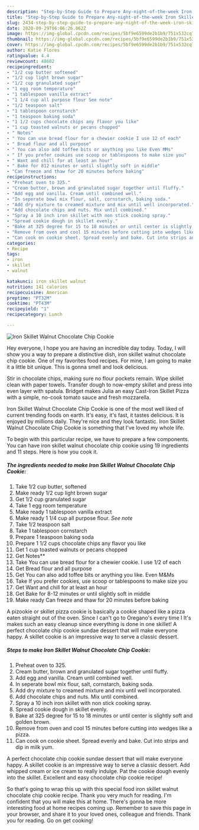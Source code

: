 ```yaml
---
description: "Step-by-Step Guide to Prepare Any-night-of-the-week Iron Skillet Walnut Chocolate Chip Cookie"
title: "Step-by-Step Guide to Prepare Any-night-of-the-week Iron Skillet Walnut Chocolate Chip Cookie"
slug: 2434-step-by-step-guide-to-prepare-any-night-of-the-week-iron-skillet-walnut-chocolate-chip-cookie
date: 2020-09-29T06:06:26.062Z
image: https://img-global.cpcdn.com/recipes/5bf9e6599de2b1b9/751x532cq70/iron-skillet-walnut-chocolate-chip-cookie-recipe-main-photo.jpg
thumbnail: https://img-global.cpcdn.com/recipes/5bf9e6599de2b1b9/751x532cq70/iron-skillet-walnut-chocolate-chip-cookie-recipe-main-photo.jpg
cover: https://img-global.cpcdn.com/recipes/5bf9e6599de2b1b9/751x532cq70/iron-skillet-walnut-chocolate-chip-cookie-recipe-main-photo.jpg
author: Katie Flores
ratingvalue: 4.4
reviewcount: 48602
recipeingredient:
- "1/2 cup butter softened"
- "1/2 cup light brown sugar"
- "1/2 cup granulated sugar"
- "1 egg room temperature"
- "1 tablespoon vanilla extract"
- "1 1/4 cup all purpose flour See note"
- "1/2 teaspoon salt"
- "1 tablespoon cornstarch"
- "1 teaspoon baking soda"
- "1 1/2 cups chocolate chips any flavor you like"
- "1 cup toasted walnuts or pecans chopped"
- " Notes"
- " You can use bread flour for a chewier cookie I use 12 of each"
- " Bread flour and all purpose"
- " You can also add toffee bits or anything you like Even MMs"
- " If you prefer cookies use scoop or tablespoons to make size you"
- " Want and chill for at least an hour"
- " Bake for 812 minutes or until slightly soft in middle"
- "Can freeze and thaw for 20 minutes before baking"
recipeinstructions:
- "Preheat oven to 325."
- "Cream butter, brown and granulated sugar together until fluffy."
- "Add egg and vanilla. Cream until combined well."
- "In seperate bowl mix flour, salt, cornstarch, baking soda."
- "Add dry mixture to creamed mixture and mix until well incorporated."
- "Add chocolate chips and nuts. Mix until combined."
- "Spray a 10 inch iron skillet with non stick cooking spray."
- "Spread cookie dough in skillet evenly."
- "Bake at 325 degree for 15 to 18 minutes or until center is slightly soft and golden brown."
- "Remove from oven and cool 15 minutes before cutting into wedges like a pizza."
- "Can cook on cookie sheet. Spread evenly and bake. Cut into strips and dip in milk yum."
categories:
- Recipe
tags:
- iron
- skillet
- walnut

katakunci: iron skillet walnut 
nutrition: 141 calories
recipecuisine: American
preptime: "PT32M"
cooktime: "PT43M"
recipeyield: "1"
recipecategory: Lunch

---
```



![Iron Skillet Walnut Chocolate Chip Cookie](https://img-global.cpcdn.com/recipes/5bf9e6599de2b1b9/751x532cq70/iron-skillet-walnut-chocolate-chip-cookie-recipe-main-photo.jpg)

Hey everyone, I hope you are having an incredible day today. Today, I will show you a way to prepare a distinctive dish, iron skillet walnut chocolate chip cookie. One of my favorites food recipes. For mine, I am going to make it a little bit unique. This is gonna smell and look delicious.

Stir in chocolate chips, making sure no flour pockets remain. Wipe skillet clean with paper towels. Transfer dough to now-empty skillet and press into even layer with spatula. Bridget makes Julia an easy Cast-Iron Skillet Pizza with a simple, no-cook tomato sauce and fresh mozzarella.

Iron Skillet Walnut Chocolate Chip Cookie is one of the most well liked of current trending foods on earth. It's easy, it's fast, it tastes delicious. It is enjoyed by millions daily. They're nice and they look fantastic. Iron Skillet Walnut Chocolate Chip Cookie is something that I've loved my whole life.


To begin with this particular recipe, we have to prepare a few components. You can have iron skillet walnut chocolate chip cookie using 19 ingredients and 11 steps. Here is how you cook it.

<!--inarticleads1-->

##### The ingredients needed to make Iron Skillet Walnut Chocolate Chip Cookie:

1. Take 1/2 cup butter, softened
1. Make ready 1/2 cup light brown sugar
1. Get 1/2 cup granulated sugar
1. Take 1 egg room temperature
1. Make ready 1 tablespoon vanilla extract
1. Make ready 1 1/4 cup all purpose flour. *See note*
1. Take 1/2 teaspoon salt
1. Take 1 tablespoon cornstarch
1. Prepare 1 teaspoon baking soda
1. Prepare 1 1/2 cups chocolate chips any flavor you like
1. Get 1 cup toasted walnuts or pecans chopped
1. Get  Notes**
1. Take  You can use bread flour for a chewier cookie. I use 1/2 of each
1. Get  Bread flour and all purpose
1. Get  You can also add toffee bits or anything you like. Even M&amp;Ms
1. Take  If you prefer cookies, use scoop or tablespoons to make size you
1. Get  Want and chill for at least an hour
1. Get  Bake for 8-12 minutes or until slightly soft in middle
1. Make ready Can freeze and thaw for 20 minutes before baking


A pizookie or skillet pizza cookie is basically a cookie shaped like a pizza eaten straight out of the oven. Since I can&#39;t go to Oregano&#39;s every time I It&#39;s makes such an easy cleanup since everything is done in one skillet! A perfect chocolate chip cookie sundae dessert that will make everyone happy. A skillet cookie is an impressive way to serve a classic dessert. 

<!--inarticleads2-->

##### Steps to make Iron Skillet Walnut Chocolate Chip Cookie:

1. Preheat oven to 325.
1. Cream butter, brown and granulated sugar together until fluffy.
1. Add egg and vanilla. Cream until combined well.
1. In seperate bowl mix flour, salt, cornstarch, baking soda.
1. Add dry mixture to creamed mixture and mix until well incorporated.
1. Add chocolate chips and nuts. Mix until combined.
1. Spray a 10 inch iron skillet with non stick cooking spray.
1. Spread cookie dough in skillet evenly.
1. Bake at 325 degree for 15 to 18 minutes or until center is slightly soft and golden brown.
1. Remove from oven and cool 15 minutes before cutting into wedges like a pizza.
1. Can cook on cookie sheet. Spread evenly and bake. Cut into strips and dip in milk yum.


A perfect chocolate chip cookie sundae dessert that will make everyone happy. A skillet cookie is an impressive way to serve a classic dessert. Add whipped cream or ice cream to really indulge. Pat the cookie dough evenly into the skillet. Excellent and easy chocolate chip cookie recipe! 

So that's going to wrap this up with this special food iron skillet walnut chocolate chip cookie recipe. Thank you very much for reading. I'm confident that you will make this at home. There's gonna be more interesting food at home recipes coming up. Remember to save this page in your browser, and share it to your loved ones, colleague and friends. Thank you for reading. Go on get cooking!
